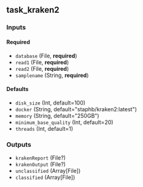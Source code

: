 
## task_kraken2

### Inputs

#### Required

  * `database` (File, **required**)
  * `read1` (File, **required**)
  * `read2` (File, **required**)
  * `samplename` (String, **required**)

#### Defaults

  * `disk_size` (Int, default=100)
  * `docker` (String, default="staphb/kraken2:latest")
  * `memory` (String, default="250GB")
  * `minimum_base_quality` (Int, default=20)
  * `threads` (Int, default=1)

### Outputs

  * `krakenReport` (File?)
  * `krakenOutput` (File?)
  * `unclassified` (Array[File])
  * `classified` (Array[File])
